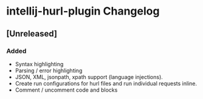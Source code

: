 <!-- Keep a Changelog guide -> https://keepachangelog.com -->

# intellij-hurl-plugin Changelog

## [Unreleased]
### Added
- Syntax highlighting
- Parsing / error highlighting
- JSON, XML, jsonpath, xpath support (language injections).
- Create run configurations for hurl files and run individual requests inline.
- Comment / uncomment code and blocks
